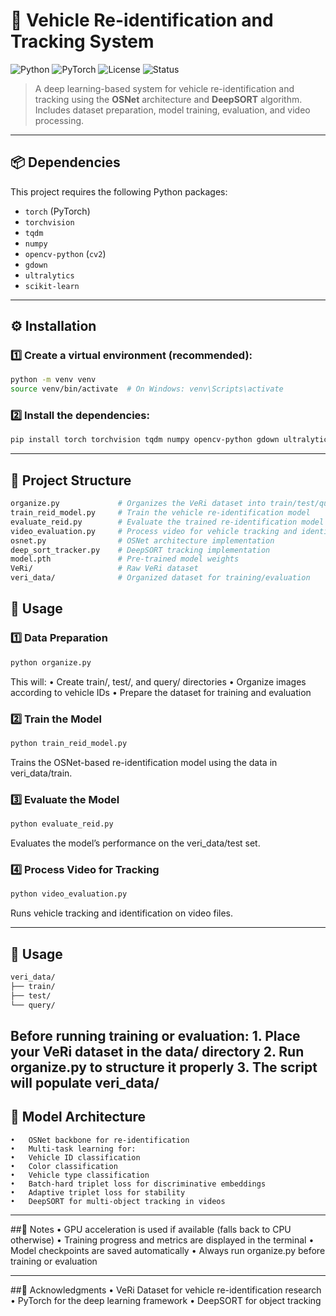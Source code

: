 # 🚗 Vehicle Re-identification and Tracking System

![Python](https://img.shields.io/badge/Python-3.x-blue?logo=python)
![PyTorch](https://img.shields.io/badge/PyTorch-2.x-red?logo=pytorch)
![License](https://img.shields.io/badge/License-MIT-green)
![Status](https://img.shields.io/badge/Status-Active-success)

> A deep learning-based system for vehicle re-identification and tracking using the **OSNet** architecture and **DeepSORT** algorithm. Includes dataset preparation, model training, evaluation, and video processing.

---

## 📦 Dependencies

This project requires the following Python packages:

- `torch` (PyTorch)
- `torchvision`
- `tqdm`
- `numpy`
- `opencv-python` (`cv2`)
- `gdown`
- `ultralytics`
- `scikit-learn`

---

## ⚙️ Installation

### 1️⃣ Create a virtual environment (recommended):
```bash
python -m venv venv
source venv/bin/activate  # On Windows: venv\Scripts\activate
```
### 2️⃣ Install the dependencies:
```bash
pip install torch torchvision tqdm numpy opencv-python gdown ultralytics scikit-learn
```
---

## 📁 Project Structure
```bash
organize.py             # Organizes the VeRi dataset into train/test/query
train_reid_model.py     # Train the vehicle re-identification model
evaluate_reid.py        # Evaluate the trained re-identification model
video_evaluation.py     # Process video for vehicle tracking and identification
osnet.py                # OSNet architecture implementation
deep_sort_tracker.py    # DeepSORT tracking implementation
model.pth               # Pre-trained model weights
VeRi/                   # Raw VeRi dataset
veri_data/              # Organized dataset for training/evaluation
```
## 🚀 Usage
### 1️⃣ Data Preparation
```bash
python organize.py
```
This will:
	•	Create train/, test/, and query/ directories
	•	Organize images according to vehicle IDs
	•	Prepare the dataset for training and evaluation
 
### 2️⃣ Train the Model
```bash
python train_reid_model.py
```
Trains the OSNet-based re-identification model using the data in veri_data/train.

### 3️⃣ Evaluate the Model
```bash
python evaluate_reid.py
```
Evaluates the model’s performance on the veri_data/test set.

### 4️⃣ Process Video for Tracking
```bash
python video_evaluation.py
```
Runs vehicle tracking and identification on video files.

---

## 🚀 Usage
```bash
veri_data/
├── train/
├── test/
└── query/
```
Before running training or evaluation:
	1.	Place your VeRi dataset in the data/ directory
	2.	Run organize.py to structure it properly
	3.	The script will populate veri_data/
---
## 🧠 Model Architecture
	•	OSNet backbone for re-identification
	•	Multi-task learning for:
	•	Vehicle ID classification
	•	Color classification
	•	Vehicle type classification
	•	Batch-hard triplet loss for discriminative embeddings
	•	Adaptive triplet loss for stability
	•	DeepSORT for multi-object tracking in videos

---
##📌 Notes
	•	GPU acceleration is used if available (falls back to CPU otherwise)
	•	Training progress and metrics are displayed in the terminal
	•	Model checkpoints are saved automatically
	•	Always run organize.py before training or evaluation

---

##🤝 Acknowledgments
	•	VeRi Dataset for vehicle re-identification research
	•	PyTorch for the deep learning framework
	•	DeepSORT for object tracking




